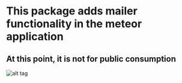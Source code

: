# This package adds mailer functionality in the meteor application
## At this point, it is not for public consumption

![alt tag](https://travis-ci.org/SauronTheGreat/mailerPackage.svg?branch=master)